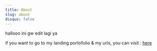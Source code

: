 ```yaml
---
title: About
slug: about
disqus: false
---
```


hallooo ini gw edit lagi ya

if you want to go to my landing portofolio & my urls, you can visit :
[here](https://isoletslicer.github.io)
